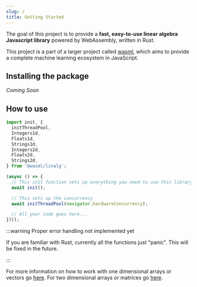 ```yaml
---
slug: /
title: Getting Started
---
```


The goal of this project is to provide a **fast, easy-to-use linear algebra
Javascript library** powered by WebAssembly, written in Rust.

This project is a part of a larger project called [wasml](https://www.github.com/wasml),
which aims to provide a complete machine learning ecosystem in JavaScript.

## Installing the package

_Coming Soon_

## How to use

```js
import init, {
  initThreadPool,
  Integers1d,
  Floats1d,
  Strings1d,
  Integers2d,
  Floats2d,
  Strings2d,
} from '@wasml/linalg';

(async () => {
  // This init function sets up everything you need to use this library
  await init();

  // This sets up the concurrency
  await initThreadPool(navigator.hardwareConcurrency);

  // All your code goes here...
})();
```

:::warning Proper error handling not implemented yet

If you are familiar with Rust, currently all the functions just "panic". This
will be fixed in the future.

:::

For more information on how to work with one dimensional arrays or vectors go
[here](One%20Dimensional/index). For two dimensional arrays or matrices go
[here](Two%20Dimensional/index).
